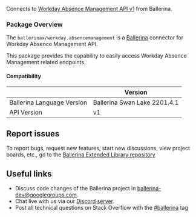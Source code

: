 Connects to [Workday Absence Management API v1](https://community.workday.com/sites/default/files/file-hosting/restapi/index.html) from Ballerina.

### Package Overview

The `ballerinax/workday.absencemanagement` is a [Ballerina](https://ballerina.io/) connector for Workday Absence Management API.  

This package provides the capability to easily access Workday Absence Management related endpoints.

#### Compatibility
|                               | Version                    |
|-------------------------------|----------------------------|
| Ballerina Language Version    | Ballerina Swan Lake 2201.4.1 |
| API Version                   | v1                         |

## Report issues
To report bugs, request new features, start new discussions, view project boards, etc., go to the [Ballerina Extended Library repository](https://github.com/ballerina-platform/ballerina-extended-library)

## Useful links
- Discuss code changes of the Ballerina project in [ballerina-dev@googlegroups.com](mailto:ballerina-dev@googlegroups.com).
- Chat live with us via our [Discord server](https://discord.gg/ballerinalang).
- Post all technical questions on Stack Overflow with the [#ballerina](https://stackoverflow.com/questions/tagged/ballerina) tag
